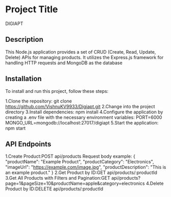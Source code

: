 # Project Title
DIGIAPT

## Description
This Node.js application provides a set of CRUD (Create, Read, Update, Delete) APIs for managing products.
It utilizes the Express.js framework for handling HTTP requests and MongoDB as the database

## Installation

To install and run this project, follow these steps:

1.Clone the repository:
  git clone https://github.com/VishnuKV9933/Digiapt.git
2.Change into the project directory
3.Install dependencies:
   npm install
4.Configure the application by creating a .env file with the necessary environment variables:
  PORT=6000
  MONGO_URL=mongodb://localhost:27017/digiapt
5.Start the application:
  npm start

## API Endpoints
1.Create Product:POST api/products
  Request body example:
  {
  "productName": "Example Product",
  "productCategory": "Electronics",
  "imageUrl": "https://example.com/image.jpg",
  "productDescription": "This is an example product."
  }
2.Get Product by ID:GET api/products/:productId
3.Get All Products with Filters and Pagination:GET api/products?page=1&pageSize=10&productName=apple&category=electronics
4.Delete Product by ID:DELETE api/products/:productId
